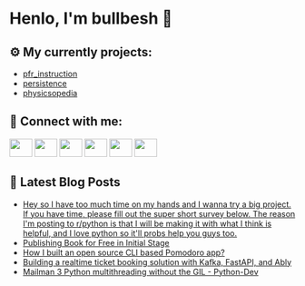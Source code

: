 # Henlo, I'm bullbesh 👋

## ⚙️ My currently projects:
- [pfr_instruction](https://github.com/bullbesh/pfr_instruction)
- [persistence](https://github.com/bullbesh/persistence)
- [physicsopedia](https://github.com/bullbesh/physicsopedia)

## 🔎 Connect with me:
[<img height="32" width="40" src="https://cdn.jsdelivr.net/npm/simple-icons@v5/icons/telegram.svg" />](https://t.me/bullbesh)
[<img height="32" width="40" src="https://cdn.jsdelivr.net/npm/simple-icons@v5/icons/vk.svg" />](https://vk.com/bullbesh)
[<img height="32" width="40" src="https://cdn.jsdelivr.net/npm/simple-icons@v5/icons/twitter.svg" />](https://twitter.com/bullbesh1)
[<img height="32" width="40" src="https://cdn.jsdelivr.net/npm/simple-icons@v5/icons/instagram.svg" />](https://www.instagram.com/bullbesh)
[<img height="32" width="40" src="https://cdn.jsdelivr.net/npm/simple-icons@v5/icons/reddit.svg" />](https://www.reddit.com/user/bullbesh)
[<img height="32" width="40" src="https://cdn.jsdelivr.net/npm/simple-icons@v5/icons/youtube.svg" />](https://www.youtube.com/channel/UCtfjRs6uzgq5mfm8S06WTcg)

## 📕 Latest Blog Posts
<!-- BLOG-POST-LIST:START -->
- [Hey so I have too much time on my hands and I wanna try a big project. If you have time, please fill out the super short survey below. The reason I'm posting to r/python is that I will be making it with what I think is helpful, and I love python so it'll probs help you guys too.](https://www.reddit.com/r/Python/comments/q7aru1/hey_so_i_have_too_much_time_on_my_hands_and_i/)
- [Publishing Book for Free in Initial Stage](https://www.reddit.com/r/Python/comments/q7a9xe/publishing_book_for_free_in_initial_stage/)
- [How I built an open source CLI based Pomodoro app?](https://www.reddit.com/r/Python/comments/q78kmy/how_i_built_an_open_source_cli_based_pomodoro_app/)
- [Building a realtime ticket booking solution with Kafka, FastAPI, and Ably](https://www.reddit.com/r/Python/comments/q7729a/building_a_realtime_ticket_booking_solution_with/)
- [Mailman 3 Python multithreading without the GIL - Python-Dev](https://www.reddit.com/r/Python/comments/q76py6/mailman_3_python_multithreading_without_the_gil/)
<!-- BLOG-POST-LIST:END -->
